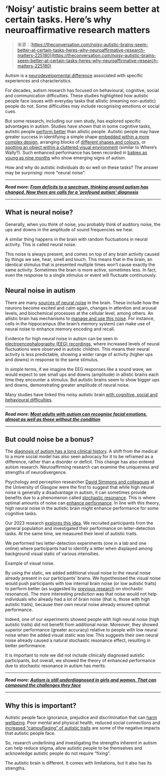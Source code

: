 <!--yml
category: 未分类
date: 2024-05-29 12:44:33
-->

# ‘Noisy’ autistic brains seem better at certain tasks. Here’s why neuroaffirmative research matters

> 来源：[https://theconversation.com/noisy-autistic-brains-seem-better-at-certain-tasks-heres-why-neuroaffirmative-research-matters-225180](https://theconversation.com/noisy-autistic-brains-seem-better-at-certain-tasks-heres-why-neuroaffirmative-research-matters-225180)

Autism is a [neurodevelopmental difference](https://www.cell.com/trends/neurosciences/fulltext/S0166-2236(22)00166-7?fbclid=IwAR2plqjNc7PoPCl7S0xzWpK_dCLfzaov9rl7u5wBdt8DaOc6lNrCekYp1RY) associated with specific experiences and characteristics.

For decades, autism research has focused on behavioural, cognitive, social and communication difficulties. These studies highlighted how autistic people face issues with everyday tasks that allistic (meaning non-autistic) people do not. Some difficulties may include recognising emotions or social cues.

But some research, including our own study, has explored specific advantages in autism. Studies have shown that in some cognitive tasks, autistic people [perform better](https://academic.oup.com/brain/article/128/10/2430/274623?login=false) than allistic people. Autistic people may have greater success in identifying a simple shape [embedded within a more complex design](https://pubmed.ncbi.nlm.nih.gov/15985068/), arranging blocks of [different shapes and colours](https://acamh.onlinelibrary.wiley.com/doi/abs/10.1111/j.1469-7610.1993.tb02095.x), or [spotting an object within a cluttered visual environment](https://www.ncbi.nlm.nih.gov/pmc/articles/PMC3976471/) (similar to Where’s Wally?). Such enhanced performance has been recorded in [babies as young as nine months](https://www.sciencedirect.com/science/article/pii/S0960982215005552) who show emerging signs of autism.

How and why do autistic individuals do so well on these tasks? The answer may be surprising: more “neural noise”.

* * *

***Read more: [From deficits to a spectrum, thinking around autism has changed. Now there are calls for a 'profound autism' diagnosis](https://theconversation.com/from-deficits-to-a-spectrum-thinking-around-autism-has-changed-now-there-are-calls-for-a-profound-autism-diagnosis-194049)***

* * *

## What is neural noise?

Generally, when you think of noise, you probably think of auditory noise, the ups and downs in the amplitude of sound frequencies we hear.

A similar thing happens in the brain with random fluctuations in neural activity. This is called neural noise.

This noise is always present, and comes on top of any brain activity caused by things we see, hear, smell and touch. This means that in the brain, an identical stimulus that is presented multiple times won’t cause exactly the same activity. Sometimes the brain is more active, sometimes less. In fact, even the response to a single stimulus or event will fluctuate continuously.

## Neural noise in autism

There are many [sources of neural noise](https://www.nature.com/articles/nrn2258) in the brain. These include how the neurons become excited and calm again, changes in attention and arousal levels, and biochemical processes at the cellular level, among others. An allistic brain has mechanisms to [manage and use this noise](https://www.nature.com/articles/nrn3061). For instance, cells in the hippocampus (the brain’s memory system) can make use of neural noise to enhance memory encoding and recall.

Evidence for high neural noise in autism can be seen in [electroencephalography (EEG) recordings](https://www.frontiersin.org/journals/psychology/articles/10.3389/fpsyg.2011.00051/full), where increased levels of neural fluctuations were observed in autistic children. This means their neural activity is less predictable, showing a wider range of activity (higher ups and downs) in response to the same stimulus.

In simple terms, if we imagine the EEG responses like a sound wave, we would expect to see small ups and downs (amplitude) in allistic brains each time they encounter a stimulus. But autistic brains seem to show bigger ups and downs, demonstrating greater amplitude of neural noise.

Many studies have linked this noisy autistic brain [with cognitive, social and behavioural difficulties](https://www.cell.com/trends/cognitive-sciences/abstract/S1364-6613(15)00091-1?rss=yes&mobileUi=0).

* * *

***Read more: [Most adults with autism can recognise facial emotions, almost as well as those without the condition](https://theconversation.com/most-adults-with-autism-can-recognise-facial-emotions-almost-as-well-as-those-without-the-condition-187995)***

* * *

## But could noise be a bonus?

The [diagnosis of autism has a long clinical history](https://www.cell.com/trends/neurosciences/fulltext/S0166-2236(22)00166-7?_returnURL=https%3A%2F%2Flinkinghub.elsevier.com%2Fretrieve%2Fpii%2FS0166223622001667%3Fshowall%3Dtrue). A shift from the medical to a more social model has also seen advocacy for it to be reframed as a difference, rather than a disorder or deficit. This change has also entered autism research. Neuroaffirming research can examine the uniqueness and strengths of neurodivergence.

Psychology and perception researcher [David Simmons and colleagues](https://www.sciencedirect.com/science/article/pii/S0042698909003563?via%3Dihub) at the University of Glasgow were the first to suggest that while high neural noise is generally a disadvantage in autism, it can sometimes provide benefits due to a phenomenon called [stochastic resonance](https://www.sciencedirect.com/science/article/abs/pii/S1388245703003304?via%3Dihub). This is where optimal amounts of noise can [enhance performance](https://theconversation.com/like-to-work-with-background-noise-it-could-be-boosting-your-performance-119598). In line with this theory, high neural noise in the autistic brain might enhance performance for some cognitive tasks.

Our 2023 research [explores this idea](https://www.frontiersin.org/journals/neuroscience/articles/10.3389/fnins.2023.1110714/full?utm_source=F-NTF&utm_medium=EMLX&utm_campaign=PRD_FEOPS_20170000_ARTICLE). We recruited participants from the general population and investigated their performance on letter-detection tasks. At the same time, we measured their level of autistic traits.

We performed two letter-detection experiments (one in a lab and one online) where participants had to identify a letter when displayed among background visual static of various intensities.

Example of visual noise.

By using the static, we added additional visual noise to the neural noise already present in our participants’ brains. We hypothesised the visual noise would push participants with low internal brain noise (or low autistic traits) to perform better (as suggested by [previous research](https://www.sciencedirect.com/science/article/abs/pii/S030101041000193X) on stochastic resonance). The more interesting prediction was that noise would not help individuals who already had a lot of brain noise (that is, those with high autistic traits), because their own neural noise already ensured optimal performance.

Indeed, one of our experiments showed people with high neural noise (high autistic traits) did not benefit from additional noise. Moreover, they showed superior performance (greater accuracy) relative to people with low neural noise when the added visual static was low. This suggests their own neural noise already caused a natural stochastic resonance effect, resulting in better performance.

It is important to note we did not include clinically diagnosed autistic participants, but overall, we showed the theory of enhanced performance due to stochastic resonance in autism has merits.

* * *

***Read more: [Autism is still underdiagnosed in girls and women. That can compound the challenges they face](https://theconversation.com/autism-is-still-underdiagnosed-in-girls-and-women-that-can-compound-the-challenges-they-face-176036)***

* * *

## Why this is important?

Autistic people face ignorance, prejudice and discrimination that can [harm wellbeing](https://www.liebertpub.com/doi/abs/10.1089/aut.2021.0005). Poor mental and physical health, reduced social connections and [increased “camouflaging” of autistic traits](https://theconversation.com/what-are-masking-and-camouflaging-in-the-context-of-autism-and-adhd-193446) are some of the negative impacts that autistic people face.

So, research underlining and investigating the strengths inherent in autism can help reduce stigma, allow autistic people to be themselves and acknowledge autistic people do not require “fixing”.

The autistic brain is different. It comes with limitations, but it also has its strengths.